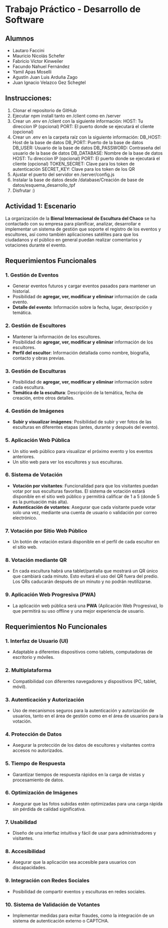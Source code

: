# Trabajo Práctico - Desarrollo de Software

## Alumnos
- Lautaro Faccini
- Mauricio Nicolás Schefer
- Fabricio Víctor Kinweiler
- Facundo Nahuel Fernández
- Yamil Apas Moselli
- Agustín Juan Luis Arduña Zago
- Juan Ignacio Velazco Gez Schegtel

## Instrucciones:
1. Clonar el repositorio de GitHub
2. Ejecutar npm install tanto en /client como en /server
3. Crear un .env en /client con la siguiente información:
HOST: Tu direccion IP (opcional)
PORT: El puerto donde se ejecutará el cliente (opcional)
4. Crear un .env en la carpeta raíz con la siguiente información:
DB_HOST: Host de la base de datos
DB_PORT: Puerto de la base de datos
DB_USER: Usuario de la base de datos
DB_PASSWORD: Contraseña del usuario de la base de datos
DB_DATABASE: Nombre de la base de datos
HOST: Tu direccion IP (opcional)
PORT: El puerto donde se ejecutará el cliente (opcional)
TOKEN_SECRET: Clave para los token de autenticación 
SECRET_KEY: Clave para los token de los QR
5. Ajustar el puerto del servidor en /server/config.js
6. Instalar la base de datos desde /database/Creación de base de datos/esquema_desarrollo_tpf
7. Disfrutar :)

## Actividad 1: Escenario
La organización de la **Bienal Internacional de Escultura del Chaco** se ha contactado con su empresa para planificar, analizar, desarrollar e implementar un sistema de gestión que soporte el registro de los eventos y escultores, así como también aplicaciones satélites para que los ciudadanos y el público en general puedan realizar comentarios y votaciones durante el evento.

## Requerimientos Funcionales

### 1. Gestión de Eventos
- Generar eventos futuros y cargar eventos pasados para mantener un historial.
- Posibilidad de **agregar, ver, modificar y eliminar** información de cada evento.
- **Detalle del evento**: Información sobre la fecha, lugar, descripción y temática.

### 2. Gestión de Escultores
- Mantener la información de los escultores.
- Posibilidad de **agregar, ver, modificar y eliminar** información de los escultores.
- **Perfil del escultor**: Información detallada como nombre, biografía, contacto y obras previas.

### 3. Gestión de Esculturas
- Posibilidad de **agregar, ver, modificar y eliminar** información sobre cada escultura.
- **Temática de la escultura**: Descripción de la temática, fecha de creación, entre otros detalles.

### 4. Gestión de Imágenes
- **Subir y visualizar imágenes**: Posibilidad de subir y ver fotos de las esculturas en diferentes etapas (antes, durante y después del evento).

### 5. Aplicación Web Pública
- Un sitio web público para visualizar el próximo evento y los eventos anteriores.
- Un sitio web para ver los escultores y sus esculturas.

### 6. Sistema de Votación
- **Votación por visitantes**: Funcionalidad para que los visitantes puedan votar por sus esculturas favoritas. El sistema de votación estará disponible en el sitio web público y permitirá calificar de 1 a 5 (donde 5 es la puntuación más alta).
- **Autenticación de votantes**: Asegurar que cada visitante puede votar solo una vez, mediante una cuenta de usuario o validación por correo electrónico.
  
### 7. Votación por Sitio Web Público
- Un botón de votación estará disponible en el perfil de cada escultor en el sitio web.

### 8. Votación mediante QR
- En cada escultura habrá una tablet/pantalla que mostrará un QR único que cambiará cada minuto. Esto evitará el uso del QR fuera del predio. Los QRs caducarán después de un minuto y no podrán reutilizarse.

### 9. Aplicación Web Progresiva (PWA)
- La aplicación web pública será una **PWA** (Aplicación Web Progresiva), lo que permitirá su uso offline y una mejor experiencia de usuario.

## Requerimientos No Funcionales

### 1. Interfaz de Usuario (UI)
- Adaptable a diferentes dispositivos como tablets, computadoras de escritorio y móviles.

### 2. Multiplataforma
- Compatibilidad con diferentes navegadores y dispositivos (PC, tablet, móvil).

### 3. Autenticación y Autorización
- Uso de mecanismos seguros para la autenticación y autorización de usuarios, tanto en el área de gestión como en el área de usuarios para la votación.

### 4. Protección de Datos
- Asegurar la protección de los datos de escultores y visitantes contra accesos no autorizados.

### 5. Tiempo de Respuesta
- Garantizar tiempos de respuesta rápidos en la carga de vistas y procesamiento de datos.

### 6. Optimización de Imágenes
- Asegurar que las fotos subidas estén optimizadas para una carga rápida sin pérdida de calidad significativa.

### 7. Usabilidad
- Diseño de una interfaz intuitiva y fácil de usar para administradores y visitantes.

### 8. Accesibilidad
- Asegurar que la aplicación sea accesible para usuarios con discapacidades.

### 9. Integración con Redes Sociales
- Posibilidad de compartir eventos y esculturas en redes sociales.

### 10. Sistema de Validación de Votantes
- Implementar medidas para evitar fraudes, como la integración de un sistema de autenticación externo o CAPTCHA.
